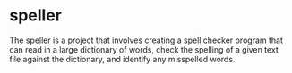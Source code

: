 # speller
 The speller is a project that involves creating a spell checker program that can read in a large dictionary of words, check the spelling of a given text file against the dictionary, and identify any misspelled words.
